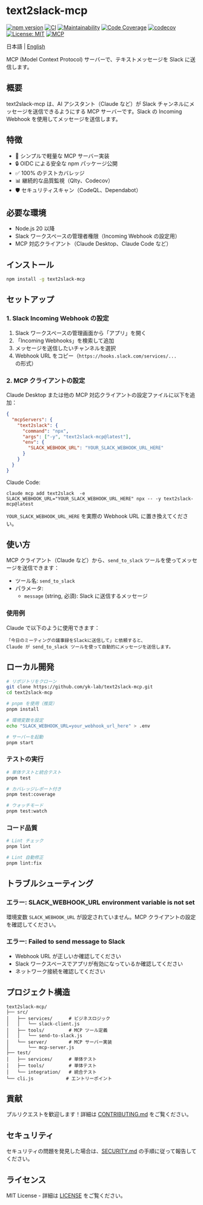 # text2slack-mcp

[![npm version](https://badge.fury.io/js/text2slack-mcp.svg)](https://www.npmjs.com/package/text2slack-mcp)
[![CI](https://github.com/yk-lab/text2slack-mcp/actions/workflows/ci.yml/badge.svg)](https://github.com/yk-lab/text2slack-mcp/actions/workflows/ci.yml)
[![Maintainability](https://qlty.sh/badges/29fc7f29-79ba-420f-965b-6db0693cc186/maintainability.svg)](https://qlty.sh/gh/yk-lab/projects/text2slack-mcp)
[![Code Coverage](https://qlty.sh/badges/29fc7f29-79ba-420f-965b-6db0693cc186/test_coverage.svg)](https://qlty.sh/gh/yk-lab/projects/text2slack-mcp)
[![codecov](https://codecov.io/gh/yk-lab/text2slack-mcp/graph/badge.svg?token=9zuSClrRCg)](https://codecov.io/gh/yk-lab/text2slack-mcp)
[![License: MIT](https://img.shields.io/badge/License-MIT-yellow.svg)](https://opensource.org/licenses/MIT)
[![MCP](https://img.shields.io/badge/MCP-v1.0.0-blue.svg)](https://modelcontextprotocol.io)

日本語 | [English](README.en.md)

MCP (Model Context Protocol) サーバーで、テキストメッセージを Slack に送信します。

## 概要

text2slack-mcp は、AI アシスタント（Claude など）が Slack チャンネルにメッセージを送信できるようにする MCP サーバーです。Slack の Incoming Webhook を使用してメッセージを送信します。

## 特徴

- 🚀 シンプルで軽量な MCP サーバー実装
- 🔒 OIDC による安全な npm パッケージ公開
- ✅ 100% のテストカバレッジ
- 📊 継続的な品質監視（Qlty、Codecov）
- 🛡️ セキュリティスキャン（CodeQL、Dependabot）

## 必要な環境

- Node.js 20 以降
- Slack ワークスペースの管理者権限（Incoming Webhook の設定用）
- MCP 対応クライアント（Claude Desktop、Claude Code など）

## インストール

```bash
npm install -g text2slack-mcp
```

## セットアップ

### 1. Slack Incoming Webhook の設定

1. Slack ワークスペースの管理画面から「アプリ」を開く
2. 「Incoming Webhooks」を検索して追加
3. メッセージを送信したいチャンネルを選択
4. Webhook URL をコピー（`https://hooks.slack.com/services/...` の形式）

### 2. MCP クライアントの設定

Claude Desktop または他の MCP 対応クライアントの設定ファイルに以下を追加：

```json
{
  "mcpServers": {
    "text2slack": {
      "command": "npx",
      "args": ["-y", "text2slack-mcp@latest"],
      "env": {
        "SLACK_WEBHOOK_URL": "YOUR_SLACK_WEBHOOK_URL_HERE"
      }
    }
  }
}
```

Claude Code:

```shell
claude mcp add text2slack  -e SLACK_WEBHOOK_URL="YOUR_SLACK_WEBHOOK_URL_HERE" npx -- -y text2slack-mcp@latest
```

`YOUR_SLACK_WEBHOOK_URL_HERE` を実際の Webhook URL に置き換えてください。

## 使い方

MCP クライアント（Claude など）から、`send_to_slack` ツールを使ってメッセージを送信できます：

- ツール名: `send_to_slack`
- パラメータ:
  - `message` (string, 必須): Slack に送信するメッセージ

### 使用例

Claude で以下のように使用できます：

```plain
「今日のミーティングの議事録をSlackに送信して」と依頼すると、
Claude が send_to_slack ツールを使って自動的にメッセージを送信します。
```

## ローカル開発

```bash
# リポジトリをクローン
git clone https://github.com/yk-lab/text2slack-mcp.git
cd text2slack-mcp

# pnpm を使用（推奨）
pnpm install

# 環境変数を設定
echo "SLACK_WEBHOOK_URL=your_webhook_url_here" > .env

# サーバーを起動
pnpm start
```

### テストの実行

```bash
# 単体テストと統合テスト
pnpm test

# カバレッジレポート付き
pnpm test:coverage

# ウォッチモード
pnpm test:watch
```

### コード品質

```bash
# Lint チェック
pnpm lint

# Lint 自動修正
pnpm lint:fix
```

## トラブルシューティング

### エラー: SLACK_WEBHOOK_URL environment variable is not set

環境変数 `SLACK_WEBHOOK_URL` が設定されていません。MCP クライアントの設定を確認してください。

### エラー: Failed to send message to Slack

- Webhook URL が正しいか確認してください
- Slack ワークスペースでアプリが有効になっているか確認してください
- ネットワーク接続を確認してください

## プロジェクト構造

```plain
text2slack-mcp/
├── src/
│   ├── services/      # ビジネスロジック
│   │   └── slack-client.js
│   ├── tools/         # MCP ツール定義
│   │   └── send-to-slack.js
│   └── server/        # MCP サーバー実装
│       └── mcp-server.js
├── test/
│   ├── services/      # 単体テスト
│   ├── tools/         # 単体テスト
│   └── integration/   # 統合テスト
└── cli.js            # エントリーポイント
```

## 貢献

プルリクエストを歓迎します！詳細は [CONTRIBUTING.md](CONTRIBUTING.md) をご覧ください。

## セキュリティ

セキュリティの問題を発見した場合は、[SECURITY.md](.github/SECURITY.md) の手順に従って報告してください。

## ライセンス

MIT License - 詳細は [LICENSE](LICENSE) をご覧ください。
